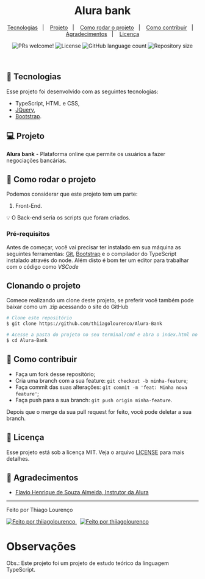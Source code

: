 <h1 align="center">Alura bank</h1>

<p align="center">
  <a href="#-tecnologias">Tecnologias</a>&nbsp;&nbsp;&nbsp;|&nbsp;&nbsp;&nbsp;
  <a href="#-projeto">Projeto</a>&nbsp;&nbsp;&nbsp;|&nbsp;&nbsp;&nbsp;
  <a href="#-tecnologias">Como rodar o projeto</a>&nbsp;&nbsp;&nbsp;|&nbsp;&nbsp;&nbsp;
  <a href="#-como-rodar-o-projeto">Como contribuir</a>&nbsp;&nbsp;&nbsp;|&nbsp;&nbsp;&nbsp;
  <a href="#-agradecimentos">Agradecimentos</a>&nbsp;&nbsp;&nbsp;|&nbsp;&nbsp;&nbsp;
  <a href="#-licença">Licença</a>
  
</p>

<p align="center">
 <img src="https://img.shields.io/static/v1?label=PRs&message=welcome&color=7159c1&labelColor=000000" alt="PRs welcome!" />

  <img alt="License" src="https://img.shields.io/static/v1?label=license&message=MIT&color=7159c1&labelColor=000000">

  <img alt="GitHub language count" src="https://img.shields.io/github/languages/count/thiiagolourenco/Alura-Bank?color=%2304D361">

  <img alt="Repository size" src="https://img.shields.io/github/repo-size/thiiagolourenco/Alura-Bank">

</p>

<br>

## 🚀 Tecnologias

Esse projeto foi desenvolvido com as seguintes tecnologias:

- TypeScript, HTML e CSS,
- [JQuery](https://www.npmjs.com/package/@types/jquery),
- [Bootstrap](https://getbootstrap.com/).

## 💻 Projeto

**Alura bank** - Plataforma online que permite os usuários a fazer negociações bancárias.

## 🚀 Como rodar o projeto

Podemos considerar que este projeto tem um parte:

1. Front-End.

💡 O Back-end seria os scripts que foram criados.

### Pré-requisitos

Antes de começar, você vai precisar ter instalado em sua máquina as seguintes ferramentas:
[Git](https://git-scm.com), [Bootstrap](https://getbootstrap.com/) e o compilador do TypeScript instalado através do node.
Além disto é bom ter um editor para trabalhar com o código como _VSCode_

## Clonando o projeto

Comece realizando um clone deste projeto, se preferir você também pode baixar como um .zip acessando o site do GitHub

```bash
# Clone este repositório
$ git clone https://github.com/thiiagolourenco/Alura-Bank

# Acesse a pasta do projeto no seu terminal/cmd e abra o index.html no seu navegador
$ cd Alura-Bank
```

## 🤔 Como contribuir

- Faça um fork desse repositório;
- Cria uma branch com a sua feature: `git checkout -b minha-feature`;
- Faça commit das suas alterações: `git commit -m 'feat: Minha nova feature'`;
- Faça push para a sua branch: `git push origin minha-feature`.

Depois que o merge da sua pull request for feito, você pode deletar a sua branch.

## 📝 Licença

Esse projeto está sob a licença MIT. Veja o arquivo [LICENSE](LICENSE.md) para mais detalhes.

## 🙌 Agradecimentos

- [Flavio Henrique de Souza Almeida, Instrutor da Alura](https://cursos.alura.com.br/course/typescript-parte1)

---

Feito por Thiago Lourenço
<br>

<a href="https://www.linkedin.com/in/thiago-lourenço-201053173/">
  <img alt="Feito por thiiagolourenco" src="https://img.shields.io/badge/-LinkedIn-blue?style=flat&logo=Linkedin&logoColor=white&link=https://www.linkedin.com/in/thiago-lourenço-201053173/">
</a>

<a href="https://github.com/thiiagolourenco" style="margin-left: 8px;">
  <img alt="Feito por thiiagolourenco" src="https://img.shields.io/badge/-GitHub-grey?style=flat&logo=GitHub&logoColor=white&link=https://github.com/thiiagolourenco">
</a>


# Observações

Obs.: Este projeto foi um projeto de estudo teórico da linguagem TypeScript. 
